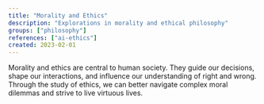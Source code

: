 ```yaml
---
title: "Morality and Ethics"
description: "Explorations in morality and ethical philosophy"
groups: ["philosophy"]
references: ["ai-ethics"]
created: 2023-02-01
---
```


Morality and ethics are central to human society. They guide our decisions, shape our interactions, and influence our understanding of right and wrong. Through the study of ethics, we can better navigate complex moral dilemmas and strive to live virtuous lives.